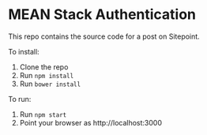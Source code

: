 # MEAN Stack Authentication

This repo contains the source code for a post on Sitepoint.

To install:

1. Clone the repo
2. Run `npm install`
3. Run `bower install`

To run:

1. Run `npm start`
2. Point your browser as http://localhost:3000